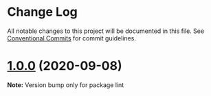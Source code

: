 # Change Log

All notable changes to this project will be documented in this file.
See [Conventional Commits](https://conventionalcommits.org) for commit guidelines.

# [1.0.0](https://github.com/unhaggle/frontend-lint/compare/v0.1.0...v1.0.0) (2020-09-08)

**Note:** Version bump only for package lint
